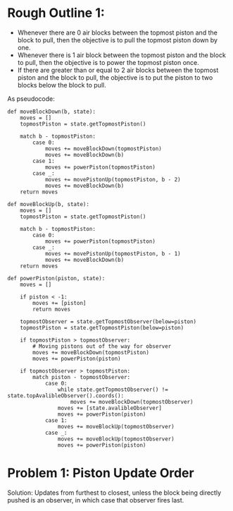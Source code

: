# Rough Outline 1:
- Whenever there are 0 air blocks between the topmost piston and the block to pull, then the objective is to pull the topmost piston down by one.
- Whenever there is 1 air block between the topmost piston and the block to pull, then the objective is to power the topmost piston once.
- If there are greater than or equal to 2 air blocks between the topmost piston and the block to pull, the objective is to put the piston to two blocks below the block to pull.

As pseudocode:
```
def moveBlockDown(b, state):
	moves = []
	topmostPiston = state.getTopmostPiston()
	
	match b - topmostPiston:
		case 0:
			moves += moveBlockDown(topmostPiston)
			moves += moveBlockDown(b)
		case 1:
			moves += powerPiston(topmostPiston)
		case _:
			moves += movePistonUp(topmostPiston, b - 2)
			moves += moveBlockDown(b)
	return moves

def moveBlockUp(b, state):
	moves = []
	topmostPiston = state.getTopmostPiston()
	
	match b - topmostPiston:
		case 0:
			moves += powerPiston(topmostPiston)
		case _:
			moves += movePistonUp(topmostPiston, b - 1)
			moves += moveBlockDown(b)
	return moves

def powerPiston(piston, state):
	moves = []
	
	if piston < -1:
		moves += [piston]
		return moves
	
	topmostObserver = state.getTopmostObserver(below=piston)
	topmostPiston = state.getTopmostPiston(below=piston)
	
	if topmostPiston > topmostObserver:
		# Moving pistons out of the way for observer
		moves += moveBlockDown(topmostPiston)
		moves += powerPiston(piston)
	
	if topmostObserver > topmostPiston:
		match piston - topmostObserver:
			case 0:
				while state.getTopmostObserver() != state.topAvalibleObserver().coords():
					moves += moveBlockDown(topmostObserver)
				moves += [state.avalibleObserver]
				moves += powerPiston(piston)
			case 1:
				moves += moveBlockUp(topmostObserver)
			case _:
				moves += moveBlockUp(topmostObserver)
				moves += powerPiston(piston)
```

# Problem 1: Piston Update Order
Solution: Updates from furthest to closest, unless the block being directly pushed is an observer, in which case that observer fires last.
